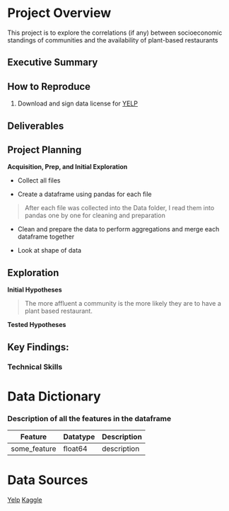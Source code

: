 # Project Overview

This project is to explore the correlations (if any) between socioeconomic standings of communities and the availability of plant-based restaurants

## Executive Summary

## How to Reproduce
1. Download and sign data license for [YELP](https://www.yelp.com/dataset/download)

## Deliverables

## Project Planning

**Acquisition, Prep, and Initial Exploration**
- Collect all files

- Create a dataframe using pandas for each file
> After each file was collected into the Data folder, I read them into pandas one by one for cleaning and preparation

- Clean and prepare the data to perform aggregations and merge each dataframe together

- Look at shape of data

## Exploration

**Initial Hypotheses**

> The more affluent a community is the more likely they are to have a plant based restaurant.

**Tested Hypotheses**

## Key Findings:

### Technical Skills

# Data Dictionary
### Description of all the features in the dataframe
| Feature                            | Datatype | Description                                                                                                                        |
|------------------------------------|----------|------------------------------------------------------------------------------------------------------------------------------------|
| some_feature                     | float64  | description                                                                       |

# Data Sources
[Yelp](https://www.yelp.com/dataset/download)
[Kaggle](https://www.kaggle.com/datafiniti/vegetarian-vegan-restaurants)
